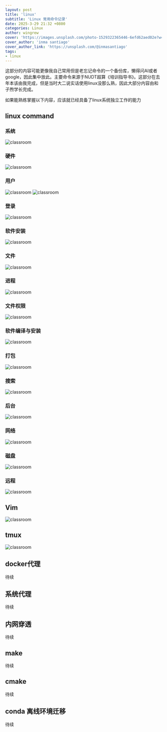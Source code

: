 ```yaml
---
layout: post
title: 'linux'
subtitle: 'Linux 常用命令记录'
date: 2025-3-29 21:32 +0800
categories: Linux
author: wingrew
cover: 'https://images.unsplash.com/photo-1529322365446-6efd62aed02e?w=1600&q=900'
cover_author: 'inma santiago'
cover_author_link: 'https://unsplash.com/@inmasantiago'
tags: 
- linux   
---
```


这部分的内容可能更像我自己常用但是老忘记命令的一个备份库，懒得问AI或者google，因此集中放此。主要命令来源于NUDT超算《培训指导书》。这部分在去年本该由我完成，但是当时大二说实话使用linux没那么熟，因此大部分内容由和子煦学长完成。

如果能熟练掌握以下内容，应该就已经具备了linux系统独立工作的能力

## linux command

### 系统
![classroom](https://raw.githubusercontent.com/wingrew/wingrew.github.io/main/docs/_posts/Linux/系统.png)

### 硬件
![classroom](https://raw.githubusercontent.com/wingrew/wingrew.github.io/main/docs/_posts/Linux/硬件.png)

### 用户

![classroom](https://raw.githubusercontent.com/wingrew/wingrew.github.io/main/docs/_posts/Linux/用户.png)
![classroom](https://raw.githubusercontent.com/wingrew/wingrew.github.io/main/docs/_posts/Linux/免密.png)

### 登录

![classroom](https://raw.githubusercontent.com/wingrew/wingrew.github.io/main/docs/_posts/Linux/登录.png)


### 软件安装

![classroom](https://raw.githubusercontent.com/wingrew/wingrew.github.io/main/docs/_posts/Linux/软件安装.png)

### 文件

![classroom](https://raw.githubusercontent.com/wingrew/wingrew.github.io/main/docs/_posts/Linux/文件.png)


### 进程

![classroom](https://raw.githubusercontent.com/wingrew/wingrew.github.io/main/docs/_posts/Linux/进程.png)


### 文件权限

![classroom](https://raw.githubusercontent.com/wingrew/wingrew.github.io/main/docs/_posts/Linux/权限.png)


### 软件编译与安装


![classroom](https://raw.githubusercontent.com/wingrew/wingrew.github.io/main/docs/_posts/Linux/软件编译与安装.png)

### 打包

![classroom](https://raw.githubusercontent.com/wingrew/wingrew.github.io/main/docs/_posts/Linux/打包.png)


### 搜索

![classroom](https://raw.githubusercontent.com/wingrew/wingrew.github.io/main/docs/_posts/Linux/搜索.png)



### 后台


![classroom](https://raw.githubusercontent.com/wingrew/wingrew.github.io/main/docs/_posts/Linux/后台运行.png)

### 网络

![classroom](https://raw.githubusercontent.com/wingrew/wingrew.github.io/main/docs/_posts/Linux/网络.png)


### 磁盘


![classroom](https://raw.githubusercontent.com/wingrew/wingrew.github.io/main/docs/_posts/Linux/磁盘.png)


### 远程

![classroom](https://raw.githubusercontent.com/wingrew/wingrew.github.io/main/docs/_posts/Linux/远程.png)



## Vim

![classroom](https://raw.githubusercontent.com/wingrew/wingrew.github.io/main/docs/_posts/Linux/Vim.png)


## tmux

![classroom](https://raw.githubusercontent.com/wingrew/wingrew.github.io/main/docs/_posts/Linux/tmux.png)


## docker代理

待续

## 系统代理

待续

## 内网穿透

待续

## make

待续

## cmake

待续

## conda 离线环境迁移

待续
 








